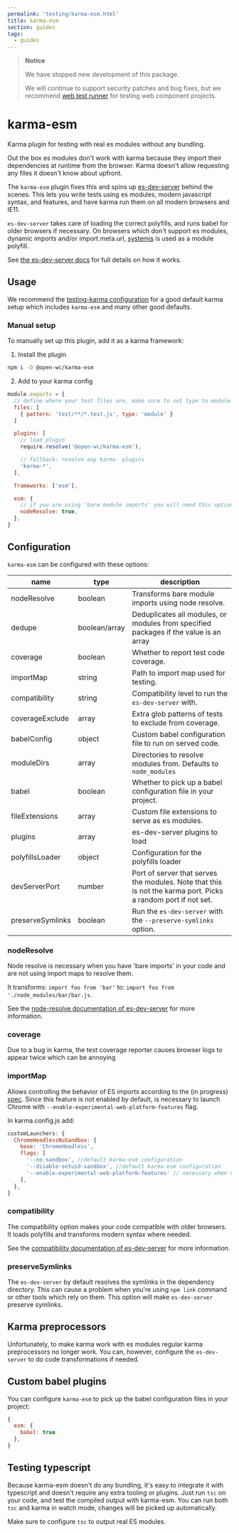 ```yaml
---
permalink: 'testing/karma-esm.html'
title: karma-esm
section: guides
tags:
  - guides
---
```


> **Notice**
>
> We have stopped new development of this package.
>
> We will continue to support security patches and bug fixes, but we recommend [web test runner](https://modern-web.dev/docs/test-runner/overview/) for testing web component projects.

# karma-esm

Karma plugin for testing with real es modules without any bundling.

Out the box es modules don't work with karma because they import their dependencies at runtime from the browser. Karma doesn't allow requesting any files it doesn't know about upfront.

The `karma-esm` plugin fixes this and spins up [es-dev-server](https://open-wc.org/developing/es-dev-server.html) behind the scenes. This lets you write tests using es modules, modern javascript syntax, and features, and have karma run them on all modern browsers and IE11.

`es-dev-server` takes care of loading the correct polyfills, and runs babel for older browsers if necessary. On browsers which don't support es modules, dynamic imports and/or import.meta.url, [systemjs](https://github.com/systemjs/systemjs) is used as a module polyfill.

See [the es-dev-server docs](https://open-wc.org/developing/es-dev-server.html) for full details on how it works.

## Usage

We recommend the [testing-karma configuration](https://open-wc.org/testing/testing-karma.html) for a good default karma setup which includes `karma-esm` and many other good defaults.

### Manual setup

To manually set up this plugin, add it as a karma framework:

1. Install the plugin

```bash
npm i -D @open-wc/karma-esm
```

2. Add to your karma config

```javascript
module.exports = {
  // define where your test files are, make sure to set type to module
  files: [
    { pattern: 'test/**/*.test.js', type: 'module' }
  ]

  plugins: [
    // load plugin
    require.resolve('@open-wc/karma-esm'),

    // fallback: resolve any karma- plugins
    'karma-*',
  ],

  frameworks: ['esm'],

  esm: {
    // if you are using 'bare module imports' you will need this option
    nodeResolve: true,
  },
}
```

## Configuration

`karma-esm` can be configured with these options:

| name             | type          | description                                                                                                   |
| ---------------- | ------------- | ------------------------------------------------------------------------------------------------------------- |
| nodeResolve      | boolean       | Transforms bare module imports using node resolve.                                                            |
| dedupe           | boolean/array | Deduplicates all modules, or modules from specified packages if the value is an array                         |
| coverage         | boolean       | Whether to report test code coverage.                                                                         |
| importMap        | string        | Path to import map used for testing.                                                                          |
| compatibility    | string        | Compatibility level to run the `es-dev-server` with.                                                          |
| coverageExclude  | array         | Extra glob patterns of tests to exclude from coverage.                                                        |
| babelConfig      | object        | Custom babel configuration file to run on served code.                                                        |
| moduleDirs       | array         | Directories to resolve modules from. Defaults to `node_modules`                                               |
| babel            | boolean       | Whether to pick up a babel configuration file in your project.                                                |
| fileExtensions   | array         | Custom file extensions to serve as es modules.                                                                |
| plugins          | array         | es-dev-server plugins to load                                                                                 |
| polyfillsLoader  | object        | Configuration for the polyfills loader                                                                        |
| devServerPort    | number        | Port of server that serves the modules. Note that this is not the karma port. Picks a random port if not set. |
| preserveSymlinks | boolean       | Run the `es-dev-server` with the `--preserve-symlinks` option.                                                |

### nodeResolve

Node resolve is necessary when you have 'bare imports' in your code and are not using import maps to resolve them.

It transforms: `import foo from 'bar'` to: `import foo from './node_modules/bar/bar.js`.

See the [node-resolve documentation of es-dev-server](https://open-wc.org/developing/es-dev-server.html#node-resolve) for more information.

### coverage

Due to a bug in karma, the test coverage reporter causes browser logs to appear twice which can be annoying

### importMap

Allows controlling the behavior of ES imports according to the (in progress) [spec](https://github.com/WICG/import-maps).
Since this feature is not enabled by default, is necessary to launch Chrome with `--enable-experimental-web-platform-features` flag.

In karma.config.js add:

```js
customLaunchers: {
  ChromeHeadlessNoSandbox: {
    base: 'ChromeHeadless',
    flags: [
      '--no-sandbox', //default karma-esm configuration
      '--disable-setuid-sandbox', //default karma-esm configuration
      '--enable-experimental-web-platform-features' // necessary when using importMap option
    ],
  },
}
```

### compatibility

The compatibility option makes your code compatible with older browsers. It loads polyfills and transforms modern syntax where needed.

See the [compatibility documentation of es-dev-server](https://open-wc.org/developing/es-dev-server.html#compatibility-mode) for more information.

### preserveSymlinks

The `es-dev-server` by default resolves the symlinks in the dependency directory. This can cause a problem when you're using `npm link` command or other tools which rely on them. This option will make `es-dev-server` preserve symlinks.

## Karma preprocessors

Unfortunately, to make karma work with es modules regular karma preprocessors no longer work. You can, however, configure the `es-dev-server` to do code transformations if needed.

## Custom babel plugins

You can configure `karma-esm` to pick up the babel configuration files in your project:

```javascript
{
  esm: {
    babel: true
  },
}
```

## Testing typescript

Because karma-esm doesn't do any bundling, it's easy to integrate it with typescript and doesn't require any extra tooling or plugins. Just run `tsc` on your code, and test the compiled output with karma-esm. You can run both `tsc` and karma in watch mode, changes will be picked up automatically.

Make sure to configure `tsc` to output real ES modules.

<script>
  export default {
    mounted() {
      const editLink = document.querySelector('.edit-link a');
      if (editLink) {
        const url = editLink.href;
        editLink.href = url.substr(0, url.indexOf('/master/')) + '/master/packages/karma-esm/README.md';
      }
    }
  }
</script>
